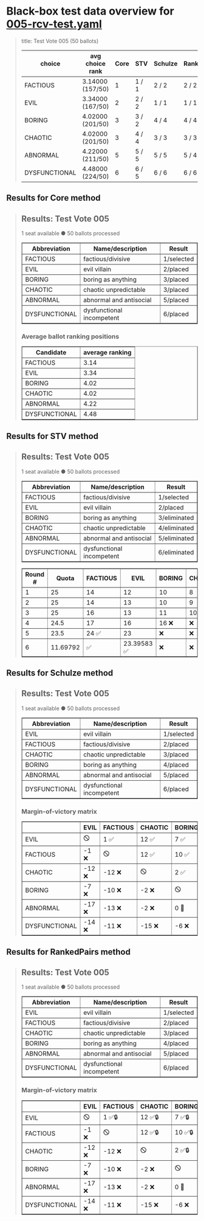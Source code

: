 # Black-box test data overview for [005-rcv-test.yaml](005-rcv-test.yaml)

<blockquote>
title: Test Vote 005 (50 ballots)
<table>
<thead>
<tr>
<th>choice</th>
<th>avg choice rank</th>
<th>Core</th>
<th>STV</th>
<th>Schulze</th>
<th>RankedPairs</th>
<th>Condorcet</th>
</tr>
</thead>
<tbody>
<tr>
<td>FACTIOUS</td>
<td>3.14000 (157/50)</td>
<td>1</td>
<td>1 / 1</td>
<td>2 / 2</td>
<td>2 / 2</td>
<td>2 (4)</td>
</tr>
<tr>
<td>EVIL</td>
<td>3.34000 (167/50)</td>
<td>2</td>
<td>2 / 2</td>
<td>1 / 1</td>
<td>1 / 1</td>
<td>1 (5)</td>
</tr>
<tr>
<td>BORING</td>
<td>4.02000 (201/50)</td>
<td>3</td>
<td>3 / 2</td>
<td>4 / 4</td>
<td>4 / 4</td>
<td>4 (1)</td>
</tr>
<tr>
<td>CHAOTIC</td>
<td>4.02000 (201/50)</td>
<td>3</td>
<td>4 / 4</td>
<td>3 / 3</td>
<td>3 / 3</td>
<td>3 (3)</td>
</tr>
<tr>
<td>ABNORMAL</td>
<td>4.22000 (211/50)</td>
<td>5</td>
<td>5 / 5</td>
<td>5 / 5</td>
<td>5 / 4</td>
<td>4 (1)</td>
</tr>
<tr>
<td>DYSFUNCTIONAL</td>
<td>4.48000 (224/50)</td>
<td>6</td>
<td>6 / 5</td>
<td>6 / 6</td>
<td>6 / 6</td>
<td>6 (0)</td>
</tr>
</tbody>
</table>


</blockquote>

## Results for Core method
<blockquote>
<div id="prefvote">
<h2>Results: Test Vote 005</h2>
<p>1 seat available ● 50 ballots processed</p>
<table border=1>
<thead>
<tr>
<th>Abbreviation</th>
<th>Name/description</th>
<th>Result</th>
</tr>
</thead>
<tbody>
<tr>
<td>FACTIOUS</td>
<td>factious/divisive</td>
<td>1/selected</td>
</tr>
<tr>
<td>EVIL</td>
<td>evil villain</td>
<td>2/placed</td>
</tr>
<tr>
<td>BORING</td>
<td>boring as anything</td>
<td>3/placed</td>
</tr>
<tr>
<td>CHAOTIC</td>
<td>chaotic unpredictable</td>
<td>3/placed</td>
</tr>
<tr>
<td>ABNORMAL</td>
<td>abnormal and antisocial</td>
<td>5/placed</td>
</tr>
<tr>
<td>DYSFUNCTIONAL</td>
<td>dysfunctional incompetent</td>
<td>6/placed</td>
</tr>
</tbody>
</table>
<h3>Average ballot ranking positions</h3>
<table border=1>
<thead>
<tr>
<th>Candidate</th>
<th>average ranking</th>
</tr>
</thead>
<tbody>
<tr>
<td>FACTIOUS</td>
<td>3.14</td>
</tr>
<tr>
<td>EVIL</td>
<td>3.34</td>
</tr>
<tr>
<td>BORING</td>
<td>4.02</td>
</tr>
<tr>
<td>CHAOTIC</td>
<td>4.02</td>
</tr>
<tr>
<td>ABNORMAL</td>
<td>4.22</td>
</tr>
<tr>
<td>DYSFUNCTIONAL</td>
<td>4.48</td>
</tr>
</tbody>
</table>
</div>

</blockquote>

## Results for STV method
<blockquote>
<div id="prefvote">
<h2>Results: Test Vote 005</h2>
<p>1 seat available ● 50 ballots processed</p>
<table border=1>
<thead>
<tr>
<th>Abbreviation</th>
<th>Name/description</th>
<th>Result</th>
</tr>
</thead>
<tbody>
<tr>
<td>FACTIOUS</td>
<td>factious/divisive</td>
<td>1/selected</td>
</tr>
<tr>
<td>EVIL</td>
<td>evil villain</td>
<td>2/placed</td>
</tr>
<tr>
<td>BORING</td>
<td>boring as anything</td>
<td>3/eliminated</td>
</tr>
<tr>
<td>CHAOTIC</td>
<td>chaotic unpredictable</td>
<td>4/eliminated</td>
</tr>
<tr>
<td>ABNORMAL</td>
<td>abnormal and antisocial</td>
<td>5/eliminated</td>
</tr>
<tr>
<td>DYSFUNCTIONAL</td>
<td>dysfunctional incompetent</td>
<td>6/eliminated</td>
</tr>
</tbody>
</table>
<table border=1>
<thead>
<tr>
<th>Round #</th>
<th>Quota</th>
<th>FACTIOUS</th>
<th>EVIL</th>
<th>BORING</th>
<th>CHAOTIC</th>
<th>ABNORMAL</th>
<th>DYSFUNCTIONAL</th>
</tr>
</thead>
<tbody>
<tr>
<td>1</td>
<td>25</td>
<td>14</td>
<td>12</td>
<td>10</td>
<td>8</td>
<td>3</td>
<td>3 ❌</td>
</tr>
<tr>
<td>2</td>
<td>25</td>
<td>14</td>
<td>13</td>
<td>10</td>
<td>9</td>
<td>4 ❌</td>
<td>❌</td>
</tr>
<tr>
<td>3</td>
<td>25</td>
<td>16</td>
<td>13</td>
<td>11</td>
<td>10 ❌</td>
<td>❌</td>
<td>❌</td>
</tr>
<tr>
<td>4</td>
<td>24.5</td>
<td>17</td>
<td>16</td>
<td>16 ❌</td>
<td>❌</td>
<td>❌</td>
<td>❌</td>
</tr>
<tr>
<td>5</td>
<td>23.5</td>
<td>24 ✅</td>
<td>23</td>
<td>❌</td>
<td>❌</td>
<td>❌</td>
<td>❌</td>
</tr>
<tr>
<td>6</td>
<td>11.69792</td>
<td>✅</td>
<td>23.39583 ✅</td>
<td>❌</td>
<td>❌</td>
<td>❌</td>
<td>❌</td>
</tr>
</tbody>
</table>
</div>

</blockquote>

## Results for Schulze method
<blockquote>
<div id="prefvote">
<h2>Results: Test Vote 005</h2>
<p>1 seat available ● 50 ballots processed</p>
<table border=1>
<thead>
<tr>
<th>Abbreviation</th>
<th>Name/description</th>
<th>Result</th>
</tr>
</thead>
<tbody>
<tr>
<td>EVIL</td>
<td>evil villain</td>
<td>1/selected</td>
</tr>
<tr>
<td>FACTIOUS</td>
<td>factious/divisive</td>
<td>2/placed</td>
</tr>
<tr>
<td>CHAOTIC</td>
<td>chaotic unpredictable</td>
<td>3/placed</td>
</tr>
<tr>
<td>BORING</td>
<td>boring as anything</td>
<td>4/placed</td>
</tr>
<tr>
<td>ABNORMAL</td>
<td>abnormal and antisocial</td>
<td>5/placed</td>
</tr>
<tr>
<td>DYSFUNCTIONAL</td>
<td>dysfunctional incompetent</td>
<td>6/placed</td>
</tr>
</tbody>
</table>
<h3>Margin-of-victory matrix</h3>
<table border=1>
<thead>
<tr>
<th></th>
<th>EVIL</th>
<th>FACTIOUS</th>
<th>CHAOTIC</th>
<th>BORING</th>
<th>ABNORMAL</th>
<th>DYSFUNCTIONAL</th>
</tr>
</thead>
<tbody>
<tr>
<td>EVIL</td>
<td>🛇</td>
<td>1 ✅</td>
<td>12 ✅</td>
<td>7 ✅</td>
<td>17 ✅</td>
<td>14 ✅</td>
</tr>
<tr>
<td>FACTIOUS</td>
<td>-1 ❌</td>
<td>🛇</td>
<td>12 ✅</td>
<td>10 ✅</td>
<td>13 ✅</td>
<td>11 ✅</td>
</tr>
<tr>
<td>CHAOTIC</td>
<td>-12 ❌</td>
<td>-12 ❌</td>
<td>🛇</td>
<td>2 ✅</td>
<td>2 ✅</td>
<td>15 ✅</td>
</tr>
<tr>
<td>BORING</td>
<td>-7 ❌</td>
<td>-10 ❌</td>
<td>-2 ❌</td>
<td>🛇</td>
<td>0 🔵</td>
<td>6 ✅</td>
</tr>
<tr>
<td>ABNORMAL</td>
<td>-17 ❌</td>
<td>-13 ❌</td>
<td>-2 ❌</td>
<td>0 🔵</td>
<td>🛇</td>
<td>1 ✅</td>
</tr>
<tr>
<td>DYSFUNCTIONAL</td>
<td>-14 ❌</td>
<td>-11 ❌</td>
<td>-15 ❌</td>
<td>-6 ❌</td>
<td>-1 ❌</td>
<td>🛇</td>
</tr>
</tbody>
</table>
</div>

</blockquote>

## Results for RankedPairs method
<blockquote>
<div id="prefvote">
<h2>Results: Test Vote 005</h2>
<p>1 seat available ● 50 ballots processed</p>
<table border=1>
<thead>
<tr>
<th>Abbreviation</th>
<th>Name/description</th>
<th>Result</th>
</tr>
</thead>
<tbody>
<tr>
<td>EVIL</td>
<td>evil villain</td>
<td>1/selected</td>
</tr>
<tr>
<td>FACTIOUS</td>
<td>factious/divisive</td>
<td>2/placed</td>
</tr>
<tr>
<td>CHAOTIC</td>
<td>chaotic unpredictable</td>
<td>3/placed</td>
</tr>
<tr>
<td>BORING</td>
<td>boring as anything</td>
<td>4/placed</td>
</tr>
<tr>
<td>ABNORMAL</td>
<td>abnormal and antisocial</td>
<td>5/placed</td>
</tr>
<tr>
<td>DYSFUNCTIONAL</td>
<td>dysfunctional incompetent</td>
<td>6/placed</td>
</tr>
</tbody>
</table>
<h3>Margin-of-victory matrix</h3>
<table border=1>
<thead>
<tr>
<th></th>
<th>EVIL</th>
<th>FACTIOUS</th>
<th>CHAOTIC</th>
<th>BORING</th>
<th>ABNORMAL</th>
<th>DYSFUNCTIONAL</th>
</tr>
</thead>
<tbody>
<tr>
<td>EVIL</td>
<td>🛇</td>
<td>1 ✅🔒</td>
<td>12 ✅🔒</td>
<td>7 ✅🔒</td>
<td>17 ✅🔒</td>
<td>14 ✅🔒</td>
</tr>
<tr>
<td>FACTIOUS</td>
<td>-1 ❌</td>
<td>🛇</td>
<td>12 ✅🔒</td>
<td>10 ✅🔒</td>
<td>13 ✅🔒</td>
<td>11 ✅🔒</td>
</tr>
<tr>
<td>CHAOTIC</td>
<td>-12 ❌</td>
<td>-12 ❌</td>
<td>🛇</td>
<td>2 ✅🔒</td>
<td>2 ✅🔒</td>
<td>15 ✅🔒</td>
</tr>
<tr>
<td>BORING</td>
<td>-7 ❌</td>
<td>-10 ❌</td>
<td>-2 ❌</td>
<td>🛇</td>
<td>0 🔵</td>
<td>6 ✅🔒</td>
</tr>
<tr>
<td>ABNORMAL</td>
<td>-17 ❌</td>
<td>-13 ❌</td>
<td>-2 ❌</td>
<td>0 🔵</td>
<td>🛇</td>
<td>1 ✅🔒</td>
</tr>
<tr>
<td>DYSFUNCTIONAL</td>
<td>-14 ❌</td>
<td>-11 ❌</td>
<td>-15 ❌</td>
<td>-6 ❌</td>
<td>-1 ❌</td>
<td>🛇</td>
</tr>
</tbody>
</table>
</div>

</blockquote>

